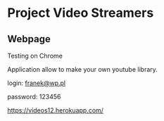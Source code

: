 # Project Video Streamers
## Webpage

Testing on Chrome

Application allow to make your own youtube library.

login: franek@wp.pl

password: 123456

https://videos12.herokuapp.com/
